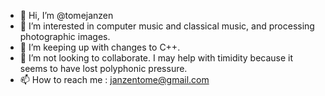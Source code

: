- 👋 Hi, I’m @tomejanzen
- 👀 I’m interested in computer music and classical music, and processing photographic images.
- 🌱 I’m keeping up with changes to C++.
- 💞️ I’m not looking to collaborate.  I may help with timidity because it seems to have lost polyphonic pressure.
- 📫 How to reach me : janzentome@gmail.com

<!---
tomejanzen/tomejanzen is a ✨ special ✨ repository because its `README.md` (this file) appears on your GitHub profile.
You can click the Preview link to take a look at your changes.
--->
